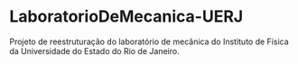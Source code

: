 # LaboratorioDeMecanica-UERJ
Projeto de reestruturação do laboratório de mecânica do Instituto de Física da Universidade do Estado do Rio de Janeiro.
